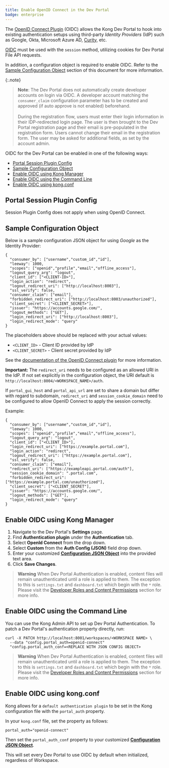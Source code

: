```yaml
---
title: Enable OpenID Connect in the Dev Portal
badge: enterprise
---
```


The [OpenID Connect Plugin](/hub/kong-inc/openid-connect/) (OIDC)
allows the Kong Dev Portal to hook into existing authentication setups using third-party
*Identity Providers* (IdP) such as Google, Okta, Microsoft Azure AD,
[Curity](/gateway/{{page.kong_version}}/configure/auth/oidc-curity/#kong-dev-portal-authentication), etc.

[OIDC](/hub/kong-inc/openid-connect/) must be used with
the `session` method, utilizing cookies for Dev Portal File API requests.

In addition, a configuration object is required to enable OIDC. Refer to the
[Sample Configuration Object](#/sample-configuration-object) section of this
document for more information.

{:.note}
> **Note**: The Dev Portal does not automatically create developer accounts on login via OIDC.
A developer account matching the `consumer_claim` configuration parameter has to be
created and approved (if auto approve is not enabled) beforehand. 
> <br><br>
> During the registration flow, users must enter their login information in their 
IDP-redirected login page. The user is then brought to the Dev Portal 
registration page and their email is pre-populated in the registration form. 
Users cannot change their email in the registration form. 
The user may be asked for additional fields, as set by the account admin.

OIDC for the Dev Portal can be enabled in one of the following ways:

- [Portal Session Plugin Config](#portal-session-plugin-config)
- [Sample Configuration Object](#sample-configuration-object)
- [Enable OIDC using Kong Manager](#enable-oidc-using-kong-manager)
- [Enable OIDC using the Command Line](#enable-oidc-using-the-command-line)
- [Enable OIDC using kong.conf](#enable-oidc-using-kongconf)

## Portal Session Plugin Config

Session Plugin Config does not apply when using OpenID Connect.

## Sample Configuration Object

Below is a sample configuration JSON object for using *Google* as the Identity
Provider:

```
{
  "consumer_by": ["username","custom_id","id"],
  "leeway": 1000,
  "scopes": ["openid","profile","email","offline_access"],
  "logout_query_arg": "logout",
  "client_id": ["<CLIENT-ID>"],
  "login_action": "redirect",
  "logout_redirect_uri": ["http://localhost:8003"],
  "ssl_verify": false,
  "consumer_claim": ["email"],
  "forbidden_redirect_uri": ["http://localhost:8003/unauthorized"],
  "client_secret": ["<CLIENT_SECRET>"],
  "issuer": "https://accounts.google.com/",
  "logout_methods": ["GET"],
  "login_redirect_uri": ["http://localhost:8003"],
  "login_redirect_mode": "query"
}
```

The placeholders above should be replaced with your actual values:

  - `<CLIENT_ID>` - Client ID provided by IdP
  - `<CLIENT_SECRET>` - Client secret provided by IdP

See the [documentation of the OpenID Connect plugin](/hub/kong-inc/openid-connect/)
for more information.

**Important:** The `redirect_uri` needs to be configured as an allowed URI in the IdP.
If not set explicitly in the configuration object, the URI default is
`http://localhost:8004/<WORKSPACE_NAME>/auth`.

If `portal_gui_host` and `portal_api_url` are set to share a domain but differ
with regard to subdomain, `redirect_uri` and `session_cookie_domain` need to be
configured to allow OpenID Connect to apply the session correctly.

Example:

```
{
  "consumer_by": ["username","custom_id","id"],
  "leeway": 1000,
  "scopes": ["openid","profile","email","offline_access"],
  "logout_query_arg": "logout",
  "client_id": ["<CLIENT_ID>"],
  "login_redirect_uri": ["https://example.portal.com"],
  "login_action": "redirect",
  "logout_redirect_uri": ["https://example.portal.com"],
  "ssl_verify": false,
  "consumer_claim": ["email"],
  "redirect_uri": ["https://exampleapi.portal.com/auth"],
  "session_cookie_domain": ".portal.com",
  "forbidden_redirect_uri": ["https://example.portal.com/unauthorized"],
  "client_secret": ["<CLIENT_SECRET"],
  "issuer": "https://accounts.google.com/",
  "logout_methods": ["GET"],
  "login_redirect_mode": "query"
}

```

## Enable OIDC using Kong Manager

1. Navigate to the Dev Portal's **Settings** page.
2. Find **Authentication plugin** under the **Authentication** tab.
3. Select **OpenId  Connect** from the drop down.
4. Select **Custom** from the **Auth Config (JSON)** field drop down.
5. Enter your customized [**Configuration JSON Object**](#/sample-configuration-object)
into the provided text area.
4. Click **Save Changes**.

>**Warning** When Dev Portal Authentication is enabled, content files will remain unauthenticated until a role is applied to them. The exception to this is `settings.txt` and `dashboard.txt` which begin with the `*` role. Please visit the <a href="/gateway/{{page.kong_version}}/developer-portal/administration/developer-permissions">Developer Roles and Content Permissions</a> section for more info.

## Enable OIDC using the Command Line

You can use the Kong Admin API to set up Dev Portal Authentication.
To patch a Dev Portal's authentication property directly, run:

```
curl -X PATCH http://localhost:8001/workspaces/<WORKSPACE NAME> \
  --data "config.portal_auth=openid-connect"
  "config.portal_auth_conf=<REPLACE WITH JSON CONFIG OBJECT>
```

>**Warning** When Dev Portal Authentication is enabled, content files will remain unauthenticated until a role is applied to them. The exception to this is `settings.txt` and `dashboard.txt` which begin with the `*` role. Please visit the <a href="/gateway/{{page.kong_version}}/developer-portal/administration/developer-permissions">Developer Roles and Content Permissions</a> section for more info.

## Enable OIDC using kong.conf

Kong allows for a `default authentication plugin` to be set in the Kong
configuration file with the `portal_auth` property.

In your `kong.conf` file, set the property as follows:

```
portal_auth="openid-connect"
```

Then set the `portal_auth_conf` property to your
customized [**Configuration JSON Object**](#sample-configuration-object).

This will set every Dev Portal to use OIDC by default when initialized, regardless of Workspace.
